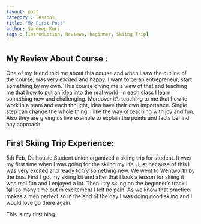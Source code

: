 ```yaml
---
layout: post
category : lessons
title: "My First Post"
author: Sandeep Kuri
tags : [Introduction, Reviews, beginner, Skiing Trip]
---
```

## My Review About Course :
One of my friend told me about this course and when i saw the outline of the course, was very excited and happy. I want to be an entrepreneur, start something by my own. This course giving me a view of that and teaching me that how to put an idea into the real world. In each class I learn something new and challenging. Moreover it’s teaching to me that how to work in a team and each thought, idea have their own importance. Single step can change the whole thing.
	I like the way of teaching with joy and fun. Also they are giving us live example to explain the points and facts behind any approach.

## First Skiing Trip Experience:
5th Feb, Dalhousie Student union organized a skiing trip for student. It was my first time when I was going for the skiing my life. Just because of this I was very excited and ready to try something new. We went to Wentworth by the bus. First I got my skiing kit and after that I took a lesson for skiing it was real fun and I enjoyed a lot. Then I try skiing on the beginner’s track I fall so many time but in excitement I felt no pain. As we know that practice makes a men perfect so in the end of the day I was doing good skiing and I would love go there again.

This is my first blog.
